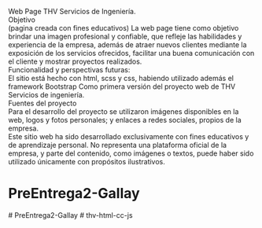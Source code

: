 Web Page THV Servicios de Ingeniería.
<br>
Objetivo
<br>
(pagina creada con fines educativos)
La web page tiene como objetivo brindar una imagen profesional y confiable, que refleje las habilidades y experiencia de la empresa, además de atraer nuevos clientes mediante la exposición de los servicios ofrecidos, facilitar una buena comunicación con el cliente y mostrar proyectos realizados. 
<br>
Funcionalidad y perspectivas futuras:
<br>
El sitio está hecho con html, scss y css, habiendo utilizado además el framework Bootstrap Como primera versión del proyecto web de THV Servicios de ingeniería. 
<br>
Fuentes del proyecto
<br>
Para el desarrollo del proyecto se utilizaron imágenes disponibles en la web, logos y fotos personales; y enlaces a redes sociales, propios de la empresa.
<br> 
Este sitio web ha sido desarrollado exclusivamente con fines educativos y de aprendizaje personal. No representa una plataforma oficial de la empresa, y parte del contenido, como imágenes o textos, puede haber sido utilizado únicamente con propósitos ilustrativos.
# PreEntrega2-Gallay
#   P r e E n t r e g a 2 - G a l l a y 
 
 #   t h v - h t m l - c c - j s 
 
 
